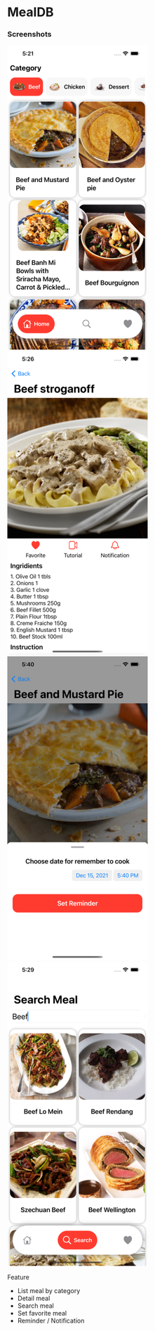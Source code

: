 # MealDB

### Screenshots

![Main](Screenshots/home.png)
![Main](Screenshots/detail.png)
![Main](Screenshots/reminder.png)
![Main](Screenshots/search.png)

Feature
- List meal by category
- Detail meal
- Search meal
- Set favorite meal
- Reminder / Notification

